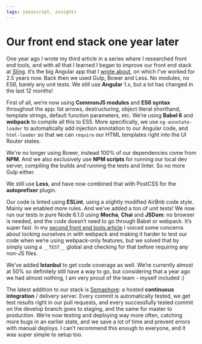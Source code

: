 ```yaml
---
tags: javascript, insights
---
```


# Our front end stack one year later
One year ago I wrote my third article in a series where I researched front end tools, and with all that I learned I began to improve our front end stack at [Sling](http://www.getsling.com). It’s the big Angular app that I [wrote about](/articles/2015/research-front-end-part-3/), on which I’ve worked for 2.5 years now. Back then we used Gulp, Bower and Less. No modules, no ES6, barely any unit tests. We still use **Angular** 1.x, but a lot has changed in the last 12 months!

First of all, we’re now using **CommonJS modules** and **ES6 syntax** throughout the app: fat arrows, destructuring, object literal shorthand, template strings, default function parameters, etc. We’re using **Babel 6** and **webpack** to compile all this to ES5. More specifically, we use `ng-annotate-loader` to automatically add injection annotation to our Angular code, and `html-loader` so that we can `require` our HTML templates right into the UI Router states.

We're no longer using Bower, instead 100% of our dependencies come from **NPM**. And we also exclusively use **NPM scripts** for running our local dev server, compiling the builds and running the tests and linter. So no more Gulp either.

We still use **Less**, and have now combined that with PostCSS for the **autoprefixer** plugin.

Our code is linted using **ESLint**, using a slightly modified AirBnb code style. Mainly we enabled more rules. And we’ve added a ton of unit tests! We now run our tests in pure Node 6.1.0 using **Mocha**, **Chai** and **JSDom**: no browser is needed, and the code doesn’t need to go through Babel or webpack. It’s super fast. In my [second front end tools article](/articles/2015/research-front-end-part-2/) I voiced some concerns about locking ourselves in with webpack and making it harder to test our code when we’re using webpack-only features, but we solved that by simply using a `__TEST__` global and checking for that before requiring any non-JS files.

We’ve added **Istanbul** to get code coverage as well. We’re currently almost at 50% so definitely still have a way to go, but considering that a year ago we had almost nothing, I am very proud of the team - myself included :)

The latest addition to our stack is [Semaphore](https://semaphoreci.com/): a hosted **continuous integration** / delivery server. Every commit is automatically tested, we get test results right in our pull requests, and every successfully tested commit on the develop branch goes to staging, and the same for master to production. We’re now testing and deploying way more often, catching more bugs in an earlier state, and we save a lot of time and prevent errors with manual deploys. I can’t recommend this enough to everyone, and it was super simple to setup too.
